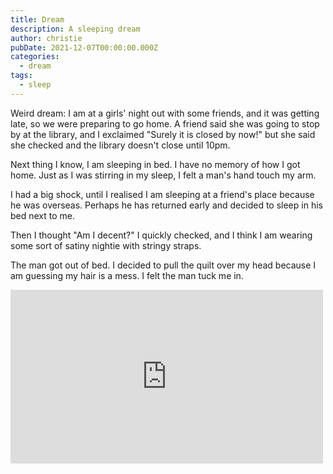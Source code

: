 ```yaml
---
title: Dream
description: A sleeping dream
author: christie
pubDate: 2021-12-07T00:00:00.000Z
categories:
  - dream
tags:
  - sleep
---
```


Weird dream: I am at a girls' night out with some friends, and it was getting late, so we were preparing to go home. A friend said she was going to stop by at the library, and I exclaimed "Surely it is closed by now!" but she said she checked and the library doesn't close until 10pm.

Next thing I know, I am sleeping in bed. I have no memory of how I got home. Just as I was stirring in my sleep, I felt a man's hand touch my arm.

I had a big shock, until I realised I am sleeping at a friend's place because he was overseas. Perhaps he has returned early and decided to sleep in his bed next to me.

Then I thought "Am I decent?" I quickly checked, and I think I am wearing some sort of satiny nightie with stringy straps.

The man got out of bed. I decided to pull the quilt over my head because I am guessing my hair is a mess. I felt the man tuck me in.

<iframe src="https://www.facebook.com/plugins/post.php?href=https%3A%2F%2Fwww.facebook.com%2Fchris1.tham%2Fposts%2Fpfbid02EF417cKYtoWTrPyUmBCSQvQLxSFMxqxcyG3msEJNc2ep5uFpqzuNe3iwnTYheZMl&show_text=true&width=500" width="500" height="278" style="border:none;overflow:hidden" scrolling="no" frameborder="0" allowfullscreen="true" allow="autoplay; clipboard-write; encrypted-media; picture-in-picture; web-share"></iframe>
